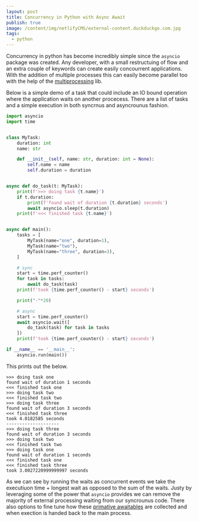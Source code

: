 ```yaml
---
layout: post
title: Concurrency in Python with Async Await
publish: true
image: /content/img/netlifyCMS/external-content.duckduckgo.com.jpg
tags:
  - python
---
```

Concurrency in python has become incredibly simple since the `asyncio` package was created. Any developer, with a small restructuing of flow and an extra couple of keywords can create easily concourrent applications. With the addition of multiple processes this can easily become parallel too with the help of the [multiprocessing](https://docs.python.org/3/library/multiprocessing.html) lib.

Below is a simple demo of a task that could include an IO bound operation where the application waits on another procecess. There are a list of tasks and a simple execution in both syncrnus and asyncrounus fashion.

```python
import asyncio
import time


class MyTask:
    duration: int
    name: str

    def __init__(self, name: str, duration: int = None):
        self.name = name
        self.duration = duration


async def do_task(t: MyTask):
    print(f'>>> doing task {t.name}')
    if t.duration:
        print(f'found wait of duration {t.duration} seconds')
        await asyncio.sleep(t.duration)
    print(f'<<< finished task {t.name}')


async def main():
    tasks = [
        MyTask(name="one", duration=1),
        MyTask(name="two"),
        MyTask(name="three", duration=3),
    ]

    # sync
    start = time.perf_counter()
    for task in tasks:
        await do_task(task)
    print(f'took {time.perf_counter() - start} seconds')

    print("-"*20)

    # async
    start = time.perf_counter()
    await asyncio.wait([
        do_task(task) for task in tasks
    ])
    print(f'took {time.perf_counter() - start} seconds')

if __name__ == '__main__':
    asyncio.run(main())
```

This prints out the below.

```
>>> doing task one
found wait of duration 1 seconds
<<< finished task one
>>> doing task two
<<< finished task two
>>> doing task three
found wait of duration 3 seconds
<<< finished task three
took 4.0182585 seconds
--------------------
>>> doing task three
found wait of duration 3 seconds
>>> doing task two
<<< finished task two
>>> doing task one
found wait of duration 1 seconds
<<< finished task one
<<< finished task three
took 3.0027220999999997 seconds
```

As we can see by running the waits as concurrent events we take the executiuon time + longest wait as opposed to the sum of the waits. Justy by leveraging some of the power that `asyncio` provides we can remove the majority of external processing waiting from our syncrounus code. There also options to fine tune how these [primative awaitables](https://docs.python.org/3/library/asyncio-task.html#waiting-primitives) are collected and when exection is handed back to the main process.